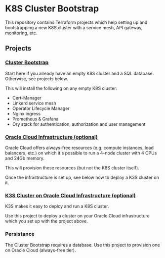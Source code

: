 # K8S Cluster Bootstrap

This repository contains Terraform projects which help setting up and bootstrapping a new K8S cluster with a service mesh, API gateway, monitoring, etc.

## Projects

### [Cluster Bootstrap](./tf-cluster-bootstrap/)

Start here if you already have an empty K8S cluster and a SQL database. Otherwise, see projects below.

This will install the following on any empty K8S cluster:

- Cert-Manager
- Linkerd service mesh
- Operator Lifecycle Manager
- Nginx ingress
- Prometheus & Grafana
- Ory stack for authentication, authorization and user management

### [Oracle Cloud Infrastructure (optional)](./tf-oci-resources/)

Oracle Cloud offers always-free resources (e.g. compute instances, load balancers, etc.) on which it's possible to run a 4-node cluster with 4 CPUs and 24Gb memory.

This will provision these resources (but not the K8S cluster itself).

Once the infrastructure is set up, see below how to deploy a K3S cluster on it.

### [K3S Cluster on Oracle Cloud Infrastructure (optional)](./tf-oci-k3s-cluster/)

K3S makes it easy to deploy and run a K8S cluster.

Use this project to deploy a cluster on your Oracle Cloud infrastructure which you set up with the project above.

### Persistance

The Cluster Bootstrap requires a database. Use this project to provision one on Oracle Cloud (always-free tier).